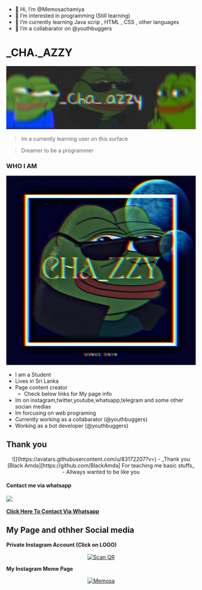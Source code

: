 - 👋 Hi, I’m @Memosachamiya
- 👀 I’m interested in programming (Still learning)
- 🌱 I’m currently learning Java scrip , HTML , CSS , other languages
- 💞️ I’m a collabarator on @youthbuggers

# _CHA._AZZY 
![](https://github.com/Memosachamiya/Memosa/blob/main/plugins/Mybanner.jpg?raw=true)

> Im a currently learning user on this surface

> Dreamer to be a programmer


### WHO I AM

![](https://github.com/Memosachamiya/ragn-md/blob/main/plugins/My%20logo.png?raw=true)


- I am a Student
- Lives in Sri Lanka
- Page content creator
    - Check below links for My page info
- Im on instagram,twitter,youtube,whatsapp,telegram and some other socian medias
- Im forcusing on web programing 
- Currently working as a collabarator (@youthbuggers)
- Working as a bot developer (@youthbuggers)
## Thank you
<p align="center">
![](https://avatars.githubusercontent.com/u/83172207?v=)
- _Thank you [Black Amda][https://github.com/BlackAmda] For teaching me basic stuffs_
     - Allways wanted to be like you



#### Contact me via whatsapp
![](https://static.whatsapp.net/rsrc.php/v3/yO/r/FsWUqRoOsPu.png)

****[Click Here To Contact Via Whatsapp](https://wa.me/94760168732)****

[https://github.com/BlackAmda]: https://github.com/BlackAmda "https://github.com/BlackAmda"

## My Page and othher Social media
**Private Instagram Account (Click on LOGO)**
<p align="center">
<a href="https://www.instagram.com/_cha._azzy/"><img align="center" src="https://vectorlogo4u.com/wp-content/uploads/2019/09/Instagram-wordmark-logo.png" alt="Scan QR" height="112" width="300" /></a>
<br>

**My Instagram Meme Page**
<p align="center">
<a href="https://www.instagram.com/memosa_page"><img align="center" src="https://www.pngmart.com/files/13/Instagram-Logo-Transparent.png" alt="Memosa" height="112" width="300" /></a>
<br>
